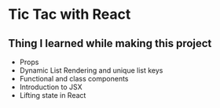 # Tic Tac with React 

## Thing I learned while making this project
- Props
- Dynamic List Rendering and unique list keys
- Functional and class components
- Introduction to JSX
- Lifting state in React
